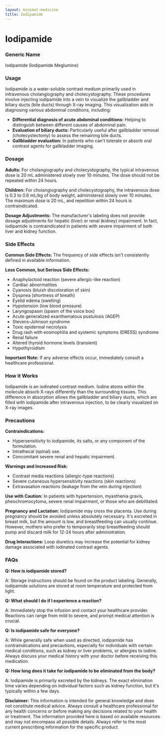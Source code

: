 ```yaml
---
layout: minimal-medicine
title: Iodipamide
---
```


# Iodipamide
### Generic Name
Iodipamide (Iodipamide Meglumine)

### Usage
Iodipamide is a water-soluble contrast medium primarily used in intravenous cholangiography and cholecystography.  These procedures involve injecting iodipamide into a vein to visualize the gallbladder and biliary ducts (bile ducts) through X-ray imaging.  This visualization aids in diagnosing various abdominal conditions, including:

* **Differential diagnosis of acute abdominal conditions:**  Helping to distinguish between different causes of abdominal pain.
* **Evaluation of biliary ducts:** Particularly useful after gallbladder removal (cholecystectomy) to assess the remaining bile ducts.
* **Gallbladder evaluation:** In patients who can't tolerate or absorb oral contrast agents for gallbladder imaging.

### Dosage

**Adults:** For cholangiography and cholecystography, the typical intravenous dose is 20 mL administered slowly over 10 minutes.  The dose should not be repeated within 24 hours.

**Children:**  For cholangiography and cholecystography, the intravenous dose is 0.3 to 0.6 mL/kg of body weight, administered slowly over 10 minutes. The maximum dose is 20 mL, and repetition within 24 hours is contraindicated.

**Dosage Adjustments:** The manufacturer's labeling does not provide dosage adjustments for hepatic (liver) or renal (kidney) impairment.  In fact, iodipamide is contraindicated in patients with severe impairment of both liver and kidney function.

### Side Effects

**Common Side Effects:**  The frequency of side effects isn't consistently defined in available information.

**Less Common, but Serious Side Effects:**

*   Anaphylactoid reaction (severe allergic-like reaction)
*   Cardiac abnormalities
*   Cyanosis (bluish discoloration of skin)
*   Dyspnea (shortness of breath)
*   Eyelid edema (swelling)
*   Hypotension (low blood pressure)
*   Laryngospasm (spasm of the voice box)
*   Acute generalized exanthematous pustulosis (AGEP)
*   Stevens-Johnson syndrome
*   Toxic epidermal necrolysis
*   Drug rash with eosinophilia and systemic symptoms (DRESS) syndrome
*   Renal failure
*   Altered thyroid hormone levels (transient)
*   Hypothyroidism

**Important Note:** If any adverse effects occur, immediately consult a healthcare professional.

### How it Works

Iodipamide is an iodinated contrast medium.  Iodine atoms within the molecule absorb X-rays differently than the surrounding tissues. This difference in absorption allows the gallbladder and biliary ducts, which are filled with iodipamide after intravenous injection, to be clearly visualized on X-ray images.

### Precautions

**Contraindications:**

* Hypersensitivity to iodipamide, its salts, or any component of the formulation.
* Intrathecal (spinal) use.
* Concomitant severe renal and hepatic impairment.

**Warnings and Increased Risk:**

*   Contrast media reactions (allergic-type reactions)
*   Severe cutaneous hypersensitivity reactions (skin reactions)
*   Extravasation reactions (leakage from the vein during injection)

**Use with Caution:** In patients with hypertension, myasthenia gravis, pheochromocytoma, severe renal impairment, or those who are debilitated.

**Pregnancy and Lactation:** Iodipamide may cross the placenta.  Use during pregnancy should be avoided unless absolutely necessary.  It's excreted in breast milk, but the amount is low, and breastfeeding can usually continue.  However, mothers who prefer to temporarily stop breastfeeding should pump and discard milk for 12-24 hours after administration.


**Drug Interactions:** Loop diuretics may increase the potential for kidney damage associated with iodinated contrast agents.


### FAQs

**Q: How is iodipamide stored?**

A:  Storage instructions should be found on the product labeling.  Generally, iodipamide solutions are stored at room temperature and protected from light.

**Q: What should I do if I experience a reaction?**

A:  Immediately stop the infusion and contact your healthcare provider.  Reactions can range from mild to severe, and prompt medical attention is crucial.

**Q:  Is iodipamide safe for everyone?**

A:  While generally safe when used as directed, iodipamide has contraindications and precautions, especially for individuals with certain medical conditions, such as kidney or liver problems, or allergies to iodine. Always discuss your medical history with your doctor before receiving this medication.

**Q:  How long does it take for iodipamide to be eliminated from the body?**

A: Iodipamide is primarily excreted by the kidneys. The exact elimination time varies depending on individual factors such as kidney function, but it's typically within a few days.

**Disclaimer:** This information is intended for general knowledge and does not constitute medical advice. Always consult a healthcare professional for any health concerns or before making any decisions related to your health or treatment.  The information provided here is based on available resources and may not encompass all possible details. Always refer to the most current prescribing information for the specific product.
